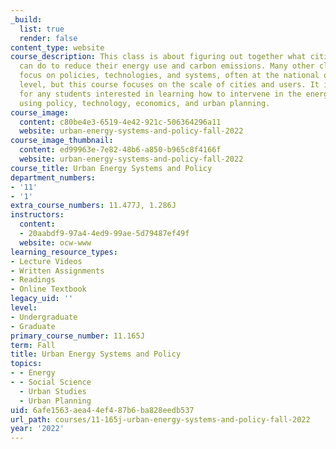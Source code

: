 ```yaml
---
_build:
  list: true
  render: false
content_type: website
course_description: This class is about figuring out together what cities and users
  can do to reduce their energy use and carbon emissions. Many other classes at MIT
  focus on policies, technologies, and systems, often at the national or international
  level, but this course focuses on the scale of cities and users. It is designed
  for any students interested in learning how to intervene in the energy use of cities
  using policy, technology, economics, and urban planning.
course_image:
  content: c80be4e3-6519-4e42-921c-506364296a11
  website: urban-energy-systems-and-policy-fall-2022
course_image_thumbnail:
  content: ed99963e-7e82-48b6-a850-b965c8f4166f
  website: urban-energy-systems-and-policy-fall-2022
course_title: Urban Energy Systems and Policy
department_numbers:
- '11'
- '1'
extra_course_numbers: 11.477J, 1.286J
instructors:
  content:
  - 20aabdf9-97a4-4ed9-99ae-5d79487ef49f
  website: ocw-www
learning_resource_types:
- Lecture Videos
- Written Assignments
- Readings
- Online Textbook
legacy_uid: ''
level:
- Undergraduate
- Graduate
primary_course_number: 11.165J
term: Fall
title: Urban Energy Systems and Policy
topics:
- - Energy
- - Social Science
  - Urban Studies
  - Urban Planning
uid: 6afe1563-aea4-4ef4-87b6-ba828eedb537
url_path: courses/11-165j-urban-energy-systems-and-policy-fall-2022
year: '2022'
---
```

